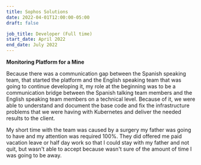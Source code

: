 ```yaml
---
title: Sophos Solutions
date: 2022-04-01T12:00:00-05:00
draft: false

job_title: Developer (Full time)
start_date: April 2022
end_date: July 2022
---
```


**Monitoring Platform for a Mine**

Because there was a communication gap between the Spanish speaking team, that
started the platform and the English speaking team that was going to continue
developing it, my role at the beginning was to be a communication bridge
between the Spanish talking team members and the English speaking team members
on a technical level. Because of it, we were able to understand and document
the base code and fix the infrastructure problems that we were having with
Kubernetes and deliver the needed results to the client.

My short time with the team was caused by a surgery my father was going to have
and my attention was required 100%. They did offered me paid vacation leave or
half day work so that I could stay with my father and not quit, but wasn't able
to accept because wasn't sure of the amount of time I was going to be away.
